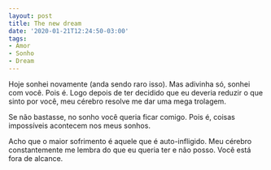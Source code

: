 ```yaml
---
layout: post
title: The new dream
date: '2020-01-21T12:24:50-03:00'
tags:
- Amor
- Sonho
- Dream
---
```


Hoje sonhei novamente (anda sendo raro isso). Mas adivinha só, sonhei com você.
Pois é. Logo depois de ter decidido que eu deveria reduzir o que sinto por você, meu cérebro resolve
me dar uma mega trolagem.

Se não bastasse, no sonho você queria ficar comigo. Pois é, coisas impossíveis acontecem nos meus sonhos.

Acho que o maior sofrimento é aquele que é auto-infligido. Meu cérebro constantemente me lembra do que eu
queria ter e não posso. Você está fora de alcance.

